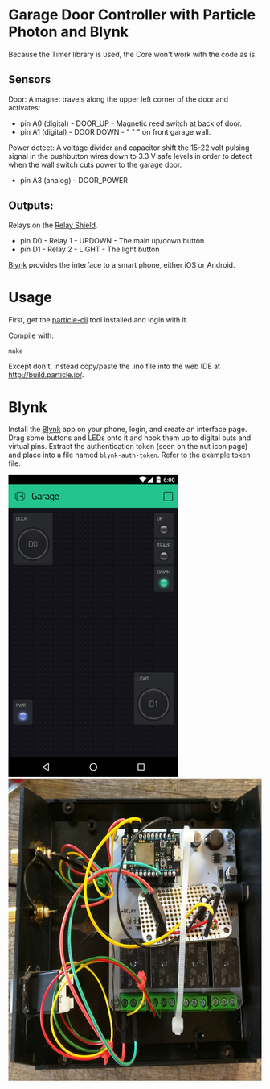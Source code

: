 # Garage Door Controller with Particle Photon and Blynk

Because the Timer library is used, the Core won't work with the code as is.

## Sensors
Door: A magnet travels along the upper left corner of the door and activates:
 * pin A0 (digital) - DOOR_UP   - Magnetic reed switch at back of door.
 * pin A1 (digital) - DOOR DOWN -    "      "      "   on front garage wall.

Power detect: A voltage divider and capacitor shift the 15-22 volt pulsing 
signal in the pushbutton wires down to 3.3 V safe levels in order to detect 
when the wall switch cuts power to the garage door.
 * pin A3 (analog) -  DOOR_POWER

## Outputs:
Relays on the [Relay Shield](https://docs.particle.io/datasheets/photon-shields/#relay-shield).

 * pin D0 - Relay 1 - UPDOWN - The main up/down button
 * pin D1 - Relay 2 - LIGHT  - The light button

[Blynk](http://blynk.cc) provides the interface to a smart phone, either iOS or Android.

# Usage
First, get the [particle-cli](https://github.com/spark/particle-cli) tool installed and login
with it.


Compile with:

````
make
````
Except don't, instead copy/paste the .ino file into the web IDE at http://build.particle.io/.

# Blynk

Install the [Blynk](http://blynk.cc) app on your phone, login, and create an interface
page. Drag some buttons and LEDs onto it and hook them up to digital outs and virtual pins.
Extract the authentication token (seen on the nut icon page) and place into a file
named `blynk-auth-token`.  Refer to the example token file.

<img src="img/garage-blynk-app.png" height="600" alt="Blynk Garage door controller app screenshot" />
<img src="img/boxed.jpg" height="600" alt="Hardware and wires in a box" />
